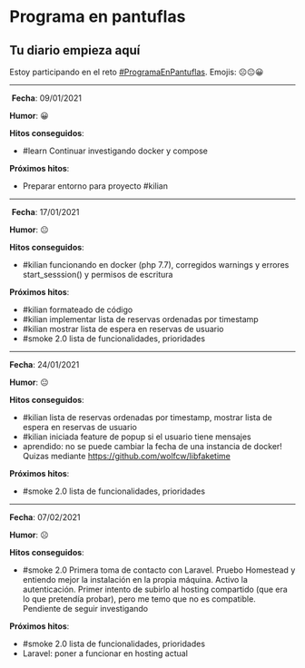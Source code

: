 # **Programa en pantuflas**

## **Tu diario empieza aquí**
 
Estoy participando en el reto [#ProgramaEnPantuflas](https://github.com/delineas/reto-programa-en-pantuflas). Emojis: ☹️😐😀

---
​
**Fecha**: 09/01/2021

**Humor**: 😀

**Hitos conseguidos**:

- #learn Continuar investigando docker y compose

**Próximos hitos**:

- Preparar entorno para proyecto #kilian

---

​
**Fecha**:  17/01/2021

**Humor**: 😐

**Hitos conseguidos**:

- #kilian funcionando en docker (php 7.7), corregidos warnings y errores start_sesssion() y permisos de escritura

**Próximos hitos**:

- #kilian formateado de código
- #kilian implementar lista de reservas ordenadas por timestamp
- #kilian mostrar lista de espera en reservas de usuario
- #smoke 2.0 lista de funcionalidades, prioridades

---


**Fecha**:  24/01/2021

**Humor**: 😐

**Hitos conseguidos**:

- #kilian lista de reservas ordenadas por timestamp, mostrar lista de espera en reservas de usuario
- #kilian iniciada feature de  popup si el usuario tiene mensajes
- aprendido: no se puede cambiar la fecha de una instancia de docker! Quizas mediante https://github.com/wolfcw/libfaketime

**Próximos hitos**:

- #smoke 2.0 lista de funcionalidades, prioridades

---

**Fecha**:  07/02/2021

**Humor**: ☹️

**Hitos conseguidos**:

- #smoke 2.0 Primera toma de contacto con Laravel. Pruebo Homestead y entiendo mejor la instalación en la propia máquina. Activo la autenticación. Primer intento de subirlo al hosting compartido (que era lo que pretendía probar), pero me temo que no es compatible. Pendiente de seguir investigando

**Próximos hitos**:

- #smoke 2.0 lista de funcionalidades, prioridades
- Laravel: poner a funcionar en hosting actual
